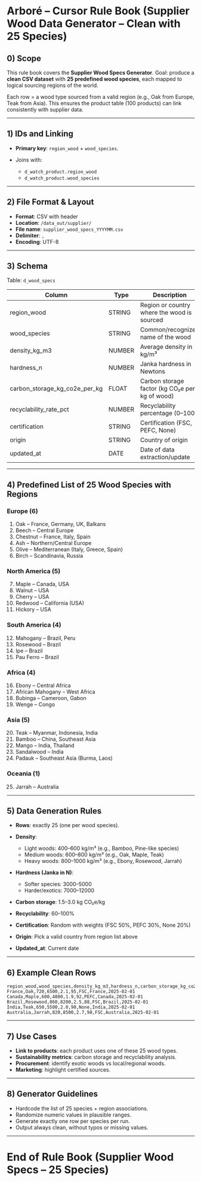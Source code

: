 # Arboré – Cursor Rule Book (Supplier Wood Data Generator – Clean with 25 Species)

## 0) Scope

This rule book covers the **Supplier Wood Specs Generator**.
Goal: produce a **clean CSV dataset** with **25 predefined wood species**, each mapped to logical sourcing regions of the world.

Each row = a wood type sourced from a valid region (e.g., Oak from Europe, Teak from Asia).
This ensures the product table (100 products) can link consistently with supplier data.

---

## 1) IDs and Linking

* **Primary key**: `region_wood` + `wood_species`.
* Joins with:

  * `d_watch_product.region_wood`
  * `d_watch_product.wood_species`

---

## 2) File Format & Layout

* **Format**: CSV with header
* **Location**: `/data_out/supplier/`
* **File name**: `supplier_wood_specs_YYYYMM.csv`
* **Delimiter**: `,`
* **Encoding**: UTF-8

---

## 3) Schema

Table: `d_wood_specs`

| Column                        | Type   | Description                                    |
| ----------------------------- | ------ | ---------------------------------------------- |
| region_wood                   | STRING | Region or country where the wood is sourced    |
| wood_species                  | STRING | Common/recognized name of the wood             |
| density_kg_m3                 | NUMBER | Average density in kg/m³                       |
| hardness_n                    | NUMBER | Janka hardness in Newtons                      |
| carbon_storage_kg_co2e_per_kg | FLOAT  | Carbon storage factor (kg CO₂e per kg of wood) |
| recyclability_rate_pct        | NUMBER | Recyclability percentage (0–100)               |
| certification                 | STRING | Certification (FSC, PEFC, None)                |
| origin                        | STRING | Country of origin                              |
| updated_at                    | DATE   | Date of data extraction/update                 |

---

## 4) Predefined List of 25 Wood Species with Regions

### **Europe (6)**

1. Oak – France, Germany, UK, Balkans
2. Beech – Central Europe
3. Chestnut – France, Italy, Spain
4. Ash – Northern/Central Europe
5. Olive – Mediterranean (Italy, Greece, Spain)
6. Birch – Scandinavia, Russia

### **North America (5)**

7. Maple – Canada, USA
8. Walnut – USA
9. Cherry – USA
10. Redwood – California (USA)
11. Hickory – USA

### **South America (4)**

12. Mahogany – Brazil, Peru
13. Rosewood – Brazil
14. Ipe – Brazil
15. Pau Ferro – Brazil

### **Africa (4)**

16. Ebony – Central Africa
17. African Mahogany – West Africa
18. Bubinga – Cameroon, Gabon
19. Wenge – Congo

### **Asia (5)**

20. Teak – Myanmar, Indonesia, India
21. Bamboo – China, Southeast Asia
22. Mango – India, Thailand
23. Sandalwood – India
24. Padauk – Southeast Asia (Burma, Laos)

### **Oceania (1)**

25. Jarrah – Australia

---

## 5) Data Generation Rules

* **Rows**: exactly 25 (one per wood species).
* **Density**:

  * Light woods: 400–600 kg/m³ (e.g., Bamboo, Pine-like species)
  * Medium woods: 600–800 kg/m³ (e.g., Oak, Maple, Teak)
  * Heavy woods: 800–1000 kg/m³ (e.g., Ebony, Rosewood, Jarrah)
* **Hardness (Janka in N)**:

  * Softer species: 3000–5000
  * Harder/exotics: 7000–12000
* **Carbon storage**: 1.5–3.0 kg CO₂e/kg
* **Recyclability**: 60–100%
* **Certification**: Random with weights (FSC 50%, PEFC 30%, None 20%)
* **Origin**: Pick a valid country from region list above
* **Updated_at**: Current date

---

## 6) Example Clean Rows

```csv
region_wood,wood_species,density_kg_m3,hardness_n,carbon_storage_kg_co2e_per_kg,recyclability_rate_pct,certification,origin,updated_at
France,Oak,720,6500,2.1,95,FSC,France,2025-02-01
Canada,Maple,600,4800,1.9,92,PEFC,Canada,2025-02-01
Brazil,Rosewood,860,8200,2.5,88,FSC,Brazil,2025-02-01
India,Teak,650,5500,2.0,90,None,India,2025-02-01
Australia,Jarrah,820,8500,2.7,98,FSC,Australia,2025-02-01
```

---

## 7) Use Cases

* **Link to products**: each product uses one of these 25 wood types.
* **Sustainability metrics**: carbon storage and recyclability analysis.
* **Procurement**: identify exotic woods vs local/regional woods.
* **Marketing**: highlight certified sources.

---

## 8) Generator Guidelines

* Hardcode the list of 25 species + region associations.
* Randomize numeric values in plausible ranges.
* Generate exactly one row per species per run.
* Output always clean, without typos or missing values.

---

# End of Rule Book (Supplier Wood Specs – 25 Species)
